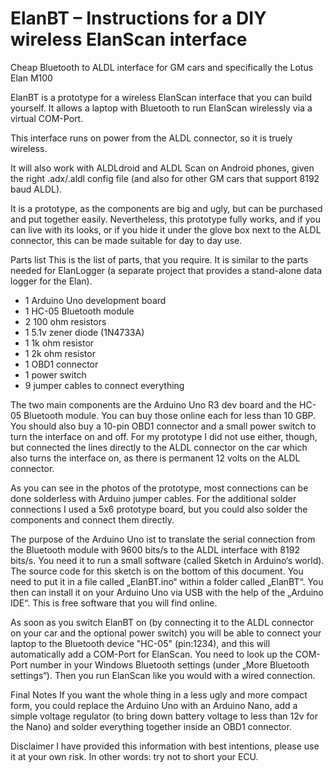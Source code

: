 # ElanBT – Instructions for a DIY wireless ElanScan interface
Cheap Bluetooth to ALDL interface for GM cars and specifically the Lotus Elan M100

ElanBT is a prototype for a wireless ElanScan interface that you can build yourself. 
It allows a laptop with Bluetooth to run ElanScan wirelessly via a virtual COM-Port.

This interface runs on power from the ALDL connector, so it is truely wireless.

It will also work with ALDLdroid and ALDL Scan on Android phones, given the right .adx/.aldl config file (and also for other GM cars that support 8192 baud ALDL).

It is a prototype, as the components are big and ugly, but can be purchased and put together easily. Nevertheless, this prototype fully works, and if you can live with its looks, or if you hide it under the glove box next to the ALDL connector, this can be made suitable for day to day use.

Parts list
This is the list of parts, that you require. It is similar to the parts needed for ElanLogger (a separate project that provides a stand-alone data logger for the Elan).

- 1 	Arduino Uno development board
- 1 	HC-05 Bluetooth module
- 2 	100 ohm resistors
- 1 	5.1v zener diode (1N4733A)
- 1 	1k ohm resistor
- 1 	2k ohm resistor
- 1	OBD1 connector
- 1	power switch
- 9	jumper cables to connect everything

The two main components are the Arduino Uno R3 dev board and the HC-05 Bluetooth module. You can buy those online each for less than 10 GBP. You should also buy a 10-pin OBD1 connector and a small power switch to turn the interface on and off. For my prototype I  did not use either, though, but connected the lines directly to the ALDL connector on the car which also turns the interface on, as there is permanent 12 volts on the ALDL connector.

As you can see in the photos of the prototype, most connections can be done solderless with Arduino jumper cables. For the additional solder connections I used a 5x6 prototype board, but you could also solder the components and connect them directly.

The purpose of the Arduino Uno ist to translate the serial connection from the Bluetooth module with 9600 bits/s to the ALDL interface with 8192 bits/s. You need it to run a small software (called Sketch in Arduino‘s world). The source code for this sketch is on the bottom of this document. You need to put it in a file called „ElanBT.ino“ within a folder called „ElanBT“. You then can install it on your Arduino Uno via USB with the help of the „Arduino IDE“. This is free software that you will find online.

As soon as you switch ElanBT on (by connecting it to the ALDL connector on your car and the optional power switch) you will be able to connect your laptop to the Bluetooth device "HC-05" (pin:1234), and this will automatically add a COM-Port for ElanScan. You need to look up the COM-Port number in your Windows Bluetooth settings (under „More Bluetooth settings“).
Then you run ElanScan like you would with a wired connection.

Final Notes
If you want the whole thing in a less ugly and more compact form, you could replace the Arduino Uno with an Arduino Nano, add a simple voltage regulator (to bring down battery voltage to less than 12v for the Nano) and solder everything together inside an OBD1 connector.

Disclaimer
I have provided this information with best intentions, please use it at your own risk. In other words: try not to short your ECU. 
